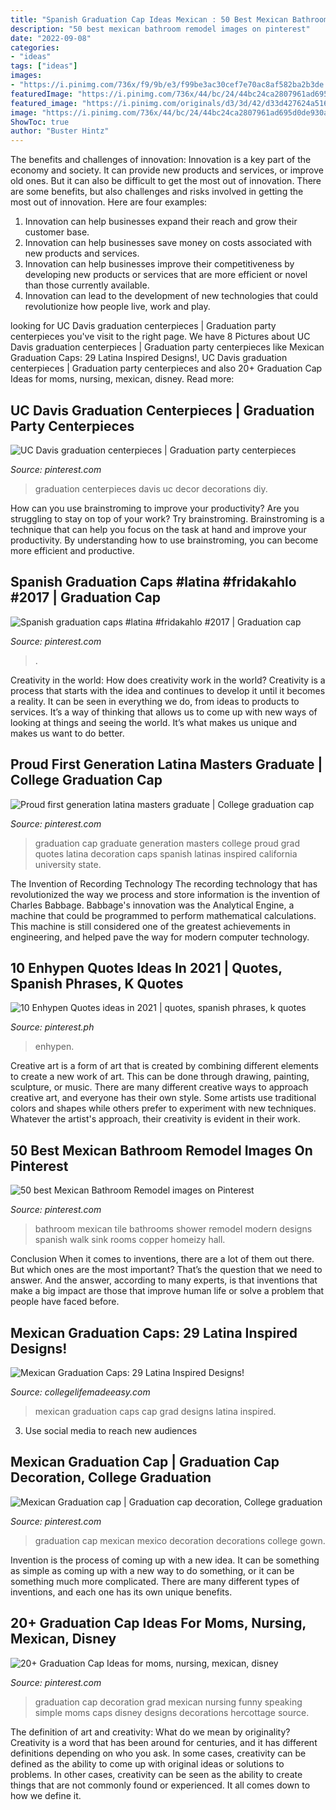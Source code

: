```yaml
---
title: "Spanish Graduation Cap Ideas Mexican : 50 Best Mexican Bathroom Remodel Images On Pinterest"
description: "50 best mexican bathroom remodel images on pinterest"
date: "2022-09-08"
categories:
- "ideas"
tags: ["ideas"]
images:
- "https://i.pinimg.com/736x/f9/9b/e3/f99be3ac30cef7e70ac8af582ba2b3de.jpg"
featuredImage: "https://i.pinimg.com/736x/44/bc/24/44bc24ca2807961ad695d0de930a276a.jpg"
featured_image: "https://i.pinimg.com/originals/d3/3d/42/d33d427624a516e1bb9758fff693c403.jpg"
image: "https://i.pinimg.com/736x/44/bc/24/44bc24ca2807961ad695d0de930a276a.jpg"
ShowToc: true
author: "Buster Hintz"
---
```



The benefits and challenges of innovation:
Innovation is a key part of the economy and society. It can provide new products and services, or improve old ones. But it can also be difficult to get the most out of innovation. There are some benefits, but also challenges and risks involved in getting the most out of innovation. Here are four examples:
1. Innovation can help businesses expand their reach and grow their customer base.
2. Innovation can help businesses save money on costs associated with new products and services.
3. Innovation can help businesses improve their competitiveness by developing new products or services that are more efficient or novel than those currently available.
4. Innovation can lead to the development of new technologies that could revolutionize how people live, work and play.

	

		
looking for UC Davis graduation centerpieces | Graduation party centerpieces you've visit to the right page. We have 8 Pictures about UC Davis graduation centerpieces | Graduation party centerpieces like Mexican Graduation Caps: 29 Latina Inspired Designs!, UC Davis graduation centerpieces | Graduation party centerpieces and also 20+ Graduation Cap Ideas for moms, nursing, mexican, disney. Read more:
		
    
## UC Davis Graduation Centerpieces | Graduation Party Centerpieces

<img loading=lazy src="https://i.pinimg.com/originals/45/db/99/45db99669957e6c88e6cf380e3ff04a4.jpg" onerror="this.onerror=null;this.src='https://tse2.mm.bing.net/th?id=OIP.XmVVdkQk5N-jHOSFWEcc3QHaFj&amp;pid=15.1';" alt="UC Davis graduation centerpieces | Graduation party centerpieces">

_Source: pinterest.com_

>graduation centerpieces davis uc decor decorations diy. 

	

How can you use brainstroming to improve your productivity?
Are you struggling to stay on top of your work? Try brainstroming. Brainstroming is a technique that can help you focus on the task at hand and improve your productivity. By understanding how to use brainstroming, you can become more efficient and productive.

    
## Spanish Graduation Caps #latina #fridakahlo #2017 | Graduation Cap

<img loading=lazy src="https://i.pinimg.com/originals/d3/3d/42/d33d427624a516e1bb9758fff693c403.jpg" onerror="this.onerror=null;this.src='https://tse1.mm.bing.net/th?id=OIP.yWmRhMF6uRlr7Z4eWyrPUwHaJ4&amp;pid=15.1';" alt="Spanish graduation caps #latina #fridakahlo #2017 | Graduation cap">

_Source: pinterest.com_

>. 

	

Creativity in the world: How does creativity work in the world?
Creativity is a process that starts with the idea and continues to develop it until it becomes a reality. It can be seen in everything we do, from ideas to products to services. It’s a way of thinking that allows us to come up with new ways of looking at things and seeing the world. It’s what makes us unique and makes us want to do better.

    
## Proud First Generation Latina Masters Graduate | College Graduation Cap

<img loading=lazy src="https://i.pinimg.com/originals/57/f7/63/57f763fcfce29afeb9d4205deaa36344.jpg" onerror="this.onerror=null;this.src='https://tse4.mm.bing.net/th?id=OIP.i6dYx9tZCRlrs-MOnuMfjQHaJ4&amp;pid=15.1';" alt="Proud first generation latina masters graduate | College graduation cap">

_Source: pinterest.com_

>graduation cap graduate generation masters college proud grad quotes latina decoration caps spanish latinas inspired california university state. 

	

The Invention of Recording Technology
The recording technology that has revolutionized the way we process and store information is the invention of Charles Babbage. Babbage's innovation was the Analytical Engine, a machine that could be programmed to perform mathematical calculations. This machine is still considered one of the greatest achievements in engineering, and helped pave the way for modern computer technology.

    
## 10 Enhypen Quotes Ideas In 2021 | Quotes, Spanish Phrases, K Quotes

<img loading=lazy src="https://i.pinimg.com/474x/60/7f/ac/607facfe22f471dd51dce16beaf56d31.jpg" onerror="this.onerror=null;this.src='https://tse4.mm.bing.net/th?id=OIP.d1o9EGkXb9ad5qVH5He3JQAAAA&amp;pid=15.1';" alt="10 Enhypen Quotes ideas in 2021 | quotes, spanish phrases, k quotes">

_Source: pinterest.ph_

>enhypen. 

	

Creative art is a form of art that is created by combining different elements to create a new work of art. This can be done through drawing, painting, sculpture, or music. There are many different creative ways to approach creative art, and everyone has their own style. Some artists use traditional colors and shapes while others prefer to experiment with new techniques. Whatever the artist's approach, their creativity is evident in their work.

    
## 50 Best Mexican Bathroom Remodel Images On Pinterest

<img loading=lazy src="https://s-media-cache-ak0.pinimg.com/736x/0b/d4/75/0bd47518ee10d006a96f39bec829e145--hall-bathroom-tile-bathrooms.jpg" onerror="this.onerror=null;this.src='https://tse4.mm.bing.net/th?id=OIP._jEU-3k2_GqDyAGVE1xc7wHaLH&amp;pid=15.1';" alt="50 best Mexican Bathroom Remodel images on Pinterest">

_Source: pinterest.com_

>bathroom mexican tile bathrooms shower remodel modern designs spanish walk sink rooms copper homeizy hall. 

	

Conclusion
When it comes to inventions, there are a lot of them out there. But which ones are the most important? That’s the question that we need to answer. And the answer, according to many experts, is that inventions that make a big impact are those that improve human life or solve a problem that people have faced before.

    
## Mexican Graduation Caps: 29 Latina Inspired Designs!

<img loading=lazy src="https://collegelifemadeeasy.com/wp-content/uploads/2019/04/mexican-grad-cap-9.png" onerror="this.onerror=null;this.src='https://tse4.mm.bing.net/th?id=OIP.ORFD5c-vStm7yXzoJXMgNwHaHa&amp;pid=15.1';" alt="Mexican Graduation Caps: 29 Latina Inspired Designs!">

_Source: collegelifemadeeasy.com_

>mexican graduation caps cap grad designs latina inspired. 

	

3. Use social media to reach new audiences

    
## Mexican Graduation Cap | Graduation Cap Decoration, College Graduation

<img loading=lazy src="https://i.pinimg.com/736x/f9/9b/e3/f99be3ac30cef7e70ac8af582ba2b3de.jpg" onerror="this.onerror=null;this.src='https://tse3.mm.bing.net/th?id=OIP.3s8JtsdwvQfIK8UVOxMgVwHaJ3&amp;pid=15.1';" alt="Mexican Graduation cap | Graduation cap decoration, College graduation">

_Source: pinterest.com_

>graduation cap mexican mexico decoration decorations college gown. 

	

Invention is the process of coming up with a new idea. It can be something as simple as coming up with a new way to do something, or it can be something much more complicated. There are many different types of inventions, and each one has its own unique benefits.

    
## 20+ Graduation Cap Ideas For Moms, Nursing, Mexican, Disney

<img loading=lazy src="https://i.pinimg.com/736x/44/bc/24/44bc24ca2807961ad695d0de930a276a.jpg" onerror="this.onerror=null;this.src='https://tse2.mm.bing.net/th?id=OIP.azeipf2iluafz272ZfJ5JAHaJO&amp;pid=15.1';" alt="20+ Graduation Cap Ideas for moms, nursing, mexican, disney">

_Source: pinterest.com_

>graduation cap decoration grad mexican nursing funny speaking simple moms caps disney designs decorations hercottage source. 

	

The definition of art and creativity: What do we mean by originality?
Creativity is a word that has been around for centuries, and it has different definitions depending on who you ask. In some cases, creativity can be defined as the ability to come up with original ideas or solutions to problems. In other cases, creativity can be seen as the ability to create things that are not commonly found or experienced. It all comes down to how we define it.

